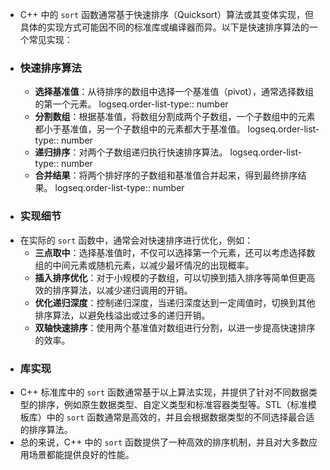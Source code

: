 - C++ 中的 `sort` 函数通常基于快速排序（Quicksort）算法或其变体实现，但具体的实现方式可能因不同的标准库或编译器而异。以下是快速排序算法的一个常见实现：
- ### 快速排序算法
	- **选择基准值**：从待排序的数组中选择一个基准值（pivot），通常选择数组的第一个元素。
	  logseq.order-list-type:: number
	- **分割数组**：根据基准值，将数组分割成两个子数组，一个子数组中的元素都小于基准值，另一个子数组中的元素都大于基准值。
	  logseq.order-list-type:: number
	- **递归排序**：对两个子数组递归执行快速排序算法。
	  logseq.order-list-type:: number
	- **合并结果**：将两个排好序的子数组和基准值合并起来，得到最终排序结果。
	  logseq.order-list-type:: number
- ### 实现细节
- 在实际的 `sort` 函数中，通常会对快速排序进行优化，例如：
	- **三点取中**：选择基准值时，不仅可以选择第一个元素，还可以考虑选择数组的中间元素或随机元素，以减少最坏情况的出现概率。
	- **插入排序优化**：对于小规模的子数组，可以切换到插入排序等简单但更高效的排序算法，以减少递归调用的开销。
	- **优化递归深度**：控制递归深度，当递归深度达到一定阈值时，切换到其他排序算法，以避免栈溢出或过多的递归开销。
	- **双轴快速排序**：使用两个基准值对数组进行分割，以进一步提高快速排序的效率。
- ### 库实现
- C++ 标准库中的 `sort` 函数通常基于以上算法实现，并提供了针对不同数据类型的排序，例如原生数据类型、自定义类型和标准容器类型等。STL（标准模板库）中的 `sort` 函数通常是高效的，并且会根据数据类型的不同选择最合适的排序算法。
- 总的来说，C++ 中的 `sort` 函数提供了一种高效的排序机制，并且对大多数应用场景都能提供良好的性能。
